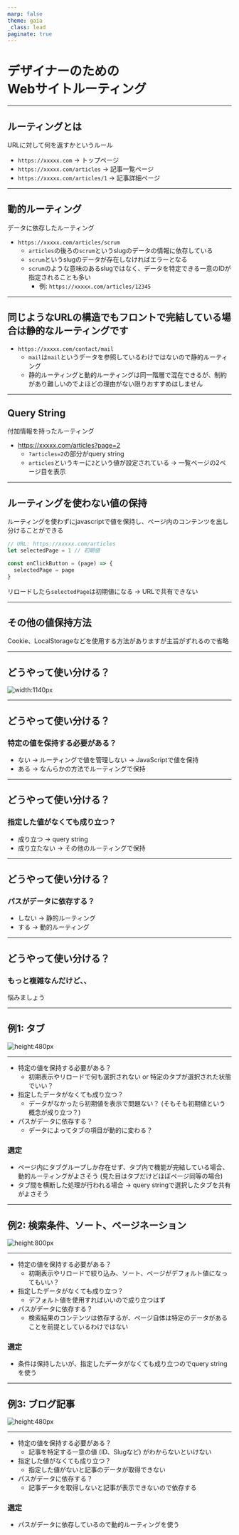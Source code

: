 ```yaml
---
marp: false
theme: gaia
_class: lead
paginate: true
---
```


# デザイナーのための<br />Webサイトルーティング

---
## ルーティングとは

URLに対して何を返すかというルール

- `https://xxxxx.com`
-> トップページ
- `https://xxxxx.com/articles`
-> 記事一覧ページ
- `https://xxxxx.com/articles/1`
-> 記事詳細ページ

---
## 動的ルーティング

データに依存したルーティング

- `https://xxxxx.com/articles/scrum`
  - `articles`の後ろの`scrum`というslugのデータの情報に依存している
  - `scrum`というslugのデータが存在しなければエラーとなる
  - `scrum`のような意味のあるslugではなく、データを特定できる一意のIDが指定されることも多い
    - 例: `https://xxxxx.com/articles/12345`

---
## 同じようなURLの構造でもフロントで完結している場合は静的なルーティングです

- `https://xxxxx.com/contact/mail`
  - `mail`は`mail`というデータを参照しているわけではないので静的ルーティング
  - 静的ルーティングと動的ルーティングは同一階層で混在できるが、制約があり難しいのでよほどの理由がない限りおすすめはしません

---
## Query String

付加情報を持ったルーティング

- https://xxxxx.com/articles?page=2
  - `?articles=2`の部分がquery string
  - `articles`というキーに`2`という値が設定されている -> 一覧ページの2ページ目を表示

---
## ルーティングを使わない値の保持

ルーティングを使わずにjavascriptで値を保持し、ページ内のコンテンツを出し分けることができる

```js
// URL: https://xxxxx.com/articles
let selectedPage = 1 // 初期値

const onClickButton = (page) => {
  selectedPage = page
}
```

リロードしたら`selectedPage`は初期値になる -> URLで共有できない

---
## その他の値保持方法

Cookie、LocalStorageなどを使用する方法がありますが主旨がずれるので省略

---
## どうやって使い分ける？

![width:1140px](../assets/flow_chart.png)

---
## どうやって使い分ける？
### 特定の値を保持する必要がある？

- ない -> ルーティングで値を管理しない -> JavaScriptで値を保持
- ある -> なんらかの方法でルーティングで保持

---
## どうやって使い分ける？
### 指定した値がなくても成り立つ？

- 成り立つ -> query string
- 成り立たない -> その他のルーティングで保持

---
## どうやって使い分ける？
### パスがデータに依存する？

- しない -> 静的ルーティング
- する -> 動的ルーティング

---
## どうやって使い分ける？
### もっと複雑なんだけど、、

悩みましょう

---

## 例1: タブ

![height:480px](../assets/tabs.png)

---
- 特定の値を保持する必要がある？
  - 初期表示やリロードで何も選択されない or 特定のタブが選択された状態でいい？
- 指定したデータがなくても成り立つ？
  - データがなかったら初期値を表示で問題ない？ (そもそも初期値という概念が成り立つ？)
- パスがデータに依存する？
  - データによってタブの項目が動的に変わる？

### 選定
- ページ内にタブグループしか存在せず、タブ内で機能が完結している場合、動的ルーティングがよさそう (見た目はタブだけどほぼページ同等の場合)
- タブ間を横断した処理が行われる場合 -> query stringで選択したタブを共有がよさそう

---
## 例2: 検索条件、ソート、ページネーション

![height:800px](../assets/table.png)

---
- 特定の値を保持する必要がある？
  - 初期表示やリロードで絞り込み、ソート、ページがデフォルト値になってもいい？
- 指定したデータがなくても成り立つ？
  - デフォルト値を使用すればいいので成り立つはず
- パスがデータに依存する？
  - 検索結果のコンテンツは依存するが、ページ自体は特定のデータがあることを前提としているわけではない

### 選定
- 条件は保持したいが、指定したデータがなくても成り立つのでquery stringを使う

---
## 例3: ブログ記事

![height:480px](../assets/article_detail.png)

---
- 特定の値を保持する必要がある？
  - 記事を特定する一意の値 (ID、Slugなど) がわからないといけない
- 指定した値がなくても成り立つ？
  - 指定した値がないと記事のデータが取得できない
- パスがデータに依存する？
  - 記事データを取得しないと記事が表示できないので依存する

### 選定
- パスがデータに依存しているので動的ルーティングを使う